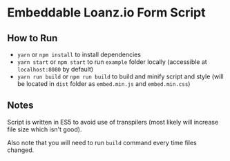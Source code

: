 

# Embeddable Loanz.io Form Script

## How to Run

- `yarn` or `npm install` to install dependencies
- `yarn start` or `npm start` to run `example` folder locally (accessible at `localhost:8080` by default)
- `yarn run build` or `npm run build` to build and minify script and style (will be located in `dist` folder as `embed.min.js` and `embed.min.css`)

## Notes

Script is written in ES5 to avoid use of transpilers (most likely will increase file size which isn't good).

Also note that you will need to run `build` command every time files changed.

